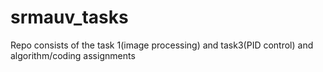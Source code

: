 # srmauv_tasks
Repo consists of the task 1(image processing) and task3(PID control) and algorithm/coding assignments
